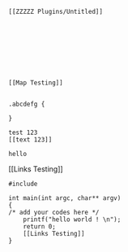 ```links
[[ZZZZZ Plugins/Untitled]] 









[[Map Testing]]
```

```links|css

.abcdefg {

}

test 123
[[text 123]]

hello
```

[[Links Testing]]


```links|java
#include

int main(int argc, char** argv)
{
/* add your codes here */
	printf("hello world ! \n");
	return 0;
	[[Links Testing]]
}
```